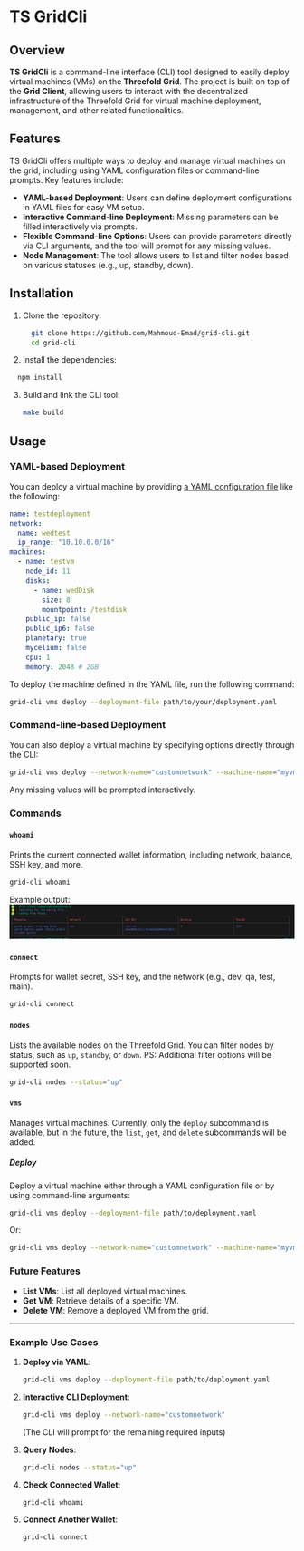 # TS GridCli

## Overview

**TS GridCli** is a command-line interface (CLI) tool designed to easily deploy virtual machines (VMs) on the **Threefold Grid**. The project is built on top of the **Grid Client**, allowing users to interact with the decentralized infrastructure of the Threefold Grid for virtual machine deployment, management, and other related functionalities.

## Features

TS GridCli offers multiple ways to deploy and manage virtual machines on the grid, including using YAML configuration files or command-line prompts. Key features include:

- **YAML-based Deployment**: Users can define deployment configurations in YAML files for easy VM setup.
- **Interactive Command-line Deployment**: Missing parameters can be filled interactively via prompts.
- **Flexible Command-line Options**: Users can provide parameters directly via CLI arguments, and the tool will prompt for any missing values.
- **Node Management**: The tool allows users to list and filter nodes based on various statuses (e.g., up, standby, down).

## Installation

1. Clone the repository:

    ```bash
      git clone https://github.com/Mahmoud-Emad/grid-cli.git
      cd grid-cli
    ```

2. Install the dependencies:

  ```bash
    npm install
  ```

3. Build and link the CLI tool:

    ```bash
    make build
    ```

## Usage

### YAML-based Deployment

You can deploy a virtual machine by providing [a YAML configuration file](./deployment-example.yaml) like the following:

```yaml
name: testdeployment
network:
  name: wedtest
  ip_range: "10.10.0.0/16"
machines:
  - name: testvm
    node_id: 11
    disks:
      - name: wedDisk
        size: 8
        mountpoint: /testdisk
    public_ip: false
    public_ip6: false
    planetary: true
    mycelium: false
    cpu: 1
    memory: 2048 # 2GB
```

To deploy the machine defined in the YAML file, run the following command:

```bash
grid-cli vms deploy --deployment-file path/to/your/deployment.yaml
```

### Command-line-based Deployment

You can also deploy a virtual machine by specifying options directly through the CLI:

```bash
grid-cli vms deploy --network-name="customnetwork" --machine-name="myvm" --node-id=11 --memory=5 --cpu=1 --disk-name="zeko"
```

Any missing values will be prompted interactively.

### Commands

#### `whoami`

Prints the current connected wallet information, including network, balance, SSH key, and more.

```bash
grid-cli whoami
```

Example output:
![whoami command response](./docs/images/whoami_response.png)

#### `connect`

Prompts for wallet secret, SSH key, and the network (e.g., dev, qa, test, main).

```bash
grid-cli connect
```

#### `nodes`

Lists the available nodes on the Threefold Grid. You can filter nodes by status, such as `up`, `standby`, or `down`.
PS: Additional filter options will be supported soon.

```bash
grid-cli nodes --status="up"
```

#### `vms`

Manages virtual machines. Currently, only the `deploy` subcommand is available, but in the future, the `list`, `get`, and `delete` subcommands will be added.

##### Deploy

Deploy a virtual machine either through a YAML configuration file or by using command-line arguments:

```bash
grid-cli vms deploy --deployment-file path/to/deployment.yaml
```

Or:

```bash
grid-cli vms deploy --network-name="customnetwork" --machine-name="myvm" --node-id=11 --memory=5 --cpu=1 --disk-name="zeko"
```

### Future Features

- **List VMs**: List all deployed virtual machines.
- **Get VM**: Retrieve details of a specific VM.
- **Delete VM**: Remove a deployed VM from the grid.

---

### Example Use Cases

1. **Deploy via YAML**:

   ```bash
   grid-cli vms deploy --deployment-file path/to/deployment.yaml
   ```

2. **Interactive CLI Deployment**:

   ```bash
   grid-cli vms deploy --network-name="customnetwork"
   ```

   (The CLI will prompt for the remaining required inputs)

3. **Query Nodes**:

   ```bash
   grid-cli nodes --status="up"
   ```

4. **Check Connected Wallet**:

   ```bash
   grid-cli whoami
   ```

5. **Connect Another Wallet**:

   ```bash
   grid-cli connect
   ```

